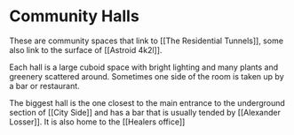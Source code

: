 # Community Halls

These are community spaces that link to [[The Residential Tunnels]], some also link to the surface of [[Astroid 4k2l]].

Each hall is a large cuboid space with bright lighting and many plants and greenery scattered around. Sometimes one side of the room is taken up by a bar or restaurant.

The biggest hall is the one closest to the main entrance to the underground section of [[City Side]] and has a bar that is usually tended by [[Alexander Losser]]. It is also home to the [[Healers office]]
